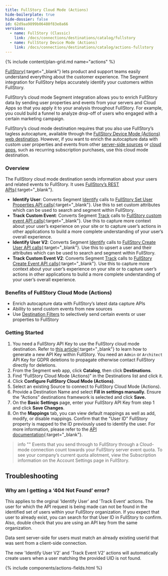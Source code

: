 ```yaml
---
title: FullStory Cloud Mode (Actions)
hide-boilerplate: true
hide-dossier: false
id: 62d9aa9899b06480f83e8a66
versions:
  - name: FullStory (Classic)
    link: /docs/connections/destinations/catalog/fullstory
  - name: FullStory Device Mode (Actions)
    link: /docs/connections/destinations/catalog/actions-fullstory
---
```

{% include content/plan-grid.md name="actions" %}

[FullStory](https://www.fullstory.com/){:target="_blank"} lets product and support teams easily understand everything about the customer experience. The Segment integration for FullStory helps accurately identify your customers within FullStory.

FullStory’s cloud mode Segment integration allows you to enrich FullStory data by sending user properties and events from your servers and Cloud Apps so that you apply it to your analysis throughout FullStory. For example, you could build a funnel to analyze drop-off of users who engaged with a certain marketing campaign.

FullStory’s cloud mode destination requires that you also use FullStory’s tagless autocapture, available through the [FullStory Device Mode (Actions) web destination](/docs/connections/destinations/catalog/actions-fullstory/). However, if you want to enrich the autocapture data with custom user properties and events from other [server-side sources](/docs/connections/sources/#server) or [cloud apps](/docs/connections/sources/#cloud-apps), such as recurring subscription purchases, use this cloud mode destination.

### Overview

The FullStory cloud mode destination sends information about your users and related events to FullStory. It uses [FullStory’s REST APIs](https://developer.fullstory.com){:target="_blank"}.

- **Identify User**: Converts Segment [Identify](/docs/connections/spec/identify/) calls to [FullStory Set User Properties API calls](https://developer.fullstory.com/set-user-properties){:target="_blank"}. Use this to set custom attributes which can be used to search and segment within FullStory.
- **Track Custom Event**: Converts Segment [Track](/docs/connections/spec/track/) calls to [FullStory custom event API calls](https://developer.fullstory.com/server-events){:target="_blank"}. Use this to capture more context about your user’s experience on your site or to capture user’s actions in other applications to build a more complete understanding of your user’s overall experience.
- **Identify User V2**: Converts Segment [Identify](/docs/connections/spec/identify/) calls to [FullStory Create User API calls](https://developer.fullstory.com/server/v2/users/create-user/){:target="_blank"}. Use this to upsert a user and their attributes which can be used to search and segment within FullStory.
- **Track Custom Event V2**: Converts Segment [Track](/docs/connections/spec/track/) calls to [FullStory Create Event API calls](https://developer.fullstory.com/server/v2/events/create-events/){:target="_blank"}. Use this to capture more context about your user’s experience on your site or to capture user’s actions in other applications to build a more complete understanding of your user’s overall experience.

### Benefits of FullStory Cloud Mode (Actions)

- Enrich autocapture data with FullStory’s latest data capture APIs
- Ability to send custom events from new sources
- Use [Destination Filters](/docs/connections/destinations/destination-filters/) to selectively send certain events or user properties to FullStory

### Getting Started

1. You need a FullStory API Key to use the FullStory cloud mode destination. Refer to [this article](https://help.fullstory.com/hc/en-us/articles/360052021773-Managing-API-Keys){:target="_blank"} to learn how to generate a new API Key within FullStory. You need an `Admin` or `Architect` API Key for GDPR deletions to propagate otherwise contact FullStory
directly for deletions.
2. From the Segment web app, click **Catalog**, then click **Destinations**.
3. Find “FullStory Cloud Mode (Actions)” in the Destinations list and click it.
4. Click **Configure FullStory Cloud Mode (Actions)**.
5. Select an existing Source to connect to FullStory Cloud Mode (Actions).
6. Provide a Destination Name and select **Fill in settings manually.** Ensure the “Actions” destinations framework is selected and click **Save.**
7. On the **Basic Settings** page, enter your FullStory API Key from step 1 and click **Save Changes**.
8. On the **Mappings** tab, you can view default mappings as well as add, modify, or disable mappings. Confirm that the "User ID" FullStory property is mapped to the ID previously used to identify the user. For more information, please refer to the [API documentation](https://developer.fullstory.com/server-events){:target="_blank"}.

> info ""
> Events that you send through to FullStory through a Cloud-mode connection count towards your FullStory server event quota. To see your company’s current quota allotment, view the Subscription information on the Account Settings page in FullStory.

## Troubleshooting

### Why am I getting a ‘404 Not Found’ error?

This applies to the orginal 'Identify User' and 'Track Event' actions. The user for which the API request is being made can not be found in the identified set of users within your FullStory organization. If you expect that user to already exist, you can search for that User ID in FullStory to confirm. Also, double check that you are using an API key from the same organization.

Data sent server-side for users must match an already existing userId that was sent from a client-side connection.

The new 'Identify User V2' and 'Track Event V2' actions will automatically create users when a user matching the
provided UID is not found.

{% include components/actions-fields.html %}
